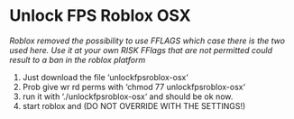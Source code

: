 # Unlock FPS Roblox OSX

*Roblox removed the possibility to use FFLAGS which case there is the two used here. Use it at your own RISK*
*FFlags that are not permitted could result to a ban in the roblox platform*

1. Just download the file ‘unlockfpsroblox-osx‘
2. Prob give wr rd perms with ‘chmod 77 unlockfpsroblox-osx‘
3. run it with ‘./unlockfpsroblox-osx‘ and should be ok now.
4. start roblox and (DO NOT OVERRIDE WITH THE SETTINGS!)

